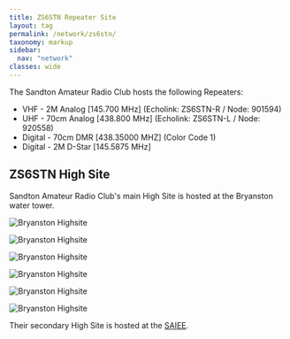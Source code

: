 ```yaml
---
title: ZS6STN Repeater Site
layout: tag
permalink: /network/zs6stn/
taxonomy: markup
sidebar:
  nav: "network"
classes: wide
---
```


The Sandton Amateur Radio Club hosts the following Repeaters:
- VHF - 2M Analog [145.700 MHz]   (Echolink: ZS6STN-R / Node: 901594) 
- UHF - 70cm Analog [438.800 MHz]  (Echolink: ZS6STN-L / Node: 920558)
- Digital - 70cm DMR [438.35000 MHZ] (Color Code 1)
- Digital - 2M D-Star [145.5875 MHz]


ZS6STN High Site
---

Sandton Amateur Radio Club's main High Site is hosted at the Bryanston water tower.

![Bryanston  Highsite](https://zs6stn.org.za/assets/images/repeaters/HighSite.jpg)

![Bryanston  Highsite](https://zs6stn.org.za/assets/images/repeaters/highsite-sandton.jpg)

![Bryanston  Highsite](https://zs6stn.org.za/assets/images/repeaters/highsite-top.jpg)

![Bryanston  Highsite](https://zs6stn.org.za/assets/images/repeaters/highsite-roodepoort.jpg)

![Bryanston  Highsite](https://zs6stn.org.za/assets/images/repeaters/highsite-maintenance.jpg)

![Bryanston  Highsite](https://zs6stn.org.za/assets/images/repeaters/highsite-cabinet.jpg)


Their secondary High Site is hosted at the <a href="https://www.saiee.org.za/" target="_blank">SAIEE</a>.
